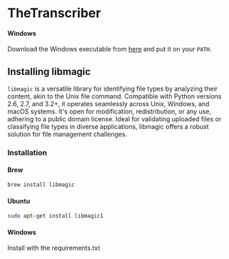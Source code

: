 # TheTranscriber

#### Windows

Download the Windows executable from [here](https://youtube-dl.org/downloads/latest/youtube-dl.exe) and put it on your `PATH`.

## Installing libmagic

`libmagic` is a versatile library for identifying file types by analyzing their content, akin to the Unix file command. Compatible with Python versions 2.6, 2.7, and 3.2+, it operates seamlessly across Unix, Windows, and macOS systems. It's open for modification, redistribution, or any use, adhering to a public domain license. Ideal for validating uploaded files or classifying file types in diverse applications, libmagic offers a robust solution for file management challenges.

### Installation

#### Brew

```bash
brew install libmagic
```

#### Ubuntu

```bash
sudo apt-get install libmagic1
```

#### Windows

Install with the requirements.txt
